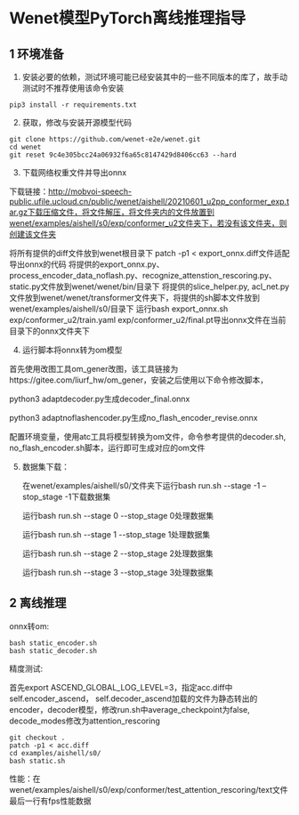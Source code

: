 # Wenet模型PyTorch离线推理指导

## 1 环境准备 

1. 安装必要的依赖，测试环境可能已经安装其中的一些不同版本的库了，故手动测试时不推荐使用该命令安装  

```
pip3 install -r requirements.txt  
```

2. 获取，修改与安装开源模型代码  

```
git clone https://github.com/wenet-e2e/wenet.git
cd wenet
git reset 9c4e305bcc24a06932f6a65c8147429d8406cc63 --hard
```

3. 下载网络权重文件并导出onnx

下载链接：http://mobvoi-speech-public.ufile.ucloud.cn/public/wenet/aishell/20210601_u2pp_conformer_exp.tar.gz下载压缩文件，将文件解压，将文件夹内的文件放置到wenet/examples/aishell/s0/exp/conformer_u2文件夹下，若没有该文件夹，则创建该文件夹

将所有提供的diff文件放到wenet根目录下
patch -p1 < export_onnx.diff文件适配导出onnx的代码
将提供的export_onnx.py、process_encoder_data_noflash.py、recognize_attenstion_rescoring.py、static.py文件放到wenet/wenet/bin/目录下
将提供的slice_helper.py, acl_net.py文件放到wenet/wenet/transformer文件夹下，将提供的sh脚本文件放到wenet/examples/aishell/s0/目录下
运行bash export_onnx.sh exp/conformer_u2/train.yaml exp/conformer_u2/final.pt导出onnx文件在当前目录下的onnx文件夹下

4.  运行脚本将onnx转为om模型

首先使用改图工具om_gener改图，该工具链接为https://gitee.com/liurf_hw/om_gener，安装之后使用以下命令修改脚本，

python3 adaptdecoder.py生成decoder_final.onnx

python3 adaptnoflashencoder.py生成no_flash_encoder_revise.onnx

配置环境变量，使用atc工具将模型转换为om文件，命令参考提供的decoder.sh, no_flash_encoder.sh脚本，运行即可生成对应的om文件

5. 数据集下载：

   在wenet/examples/aishell/s0/文件夹下运行bash run.sh --stage -1 –stop_stage -1下载数据集

   运行bash run.sh --stage 0 --stop_stage 0处理数据集

   运行bash run.sh --stage 1 --stop_stage 1处理数据集

   运行bash run.sh --stage 2 --stop_stage 2处理数据集

   运行bash run.sh --stage 3 --stop_stage 3处理数据集

## 2 离线推理 

onnx转om:

```
bash static_encoder.sh
bash static_decoder.sh
```

精度测试:

首先export ASCEND_GLOBAL_LOG_LEVEL=3，指定acc.diff中self.encoder_ascend， self.decoder_ascend加载的文件为静态转出的encoder，decoder模型，修改run.sh中average_checkpoint为false, decode_modes修改为attention_rescoring

```
git checkout .
patch -p1 < acc.diff
cd examples/aishell/s0/
bash static.sh
```

性能：在wenet/examples/aishell/s0/exp/conformer/test_attention_rescoring/text文件最后一行有fps性能数据



